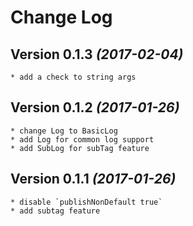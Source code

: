 Change Log
==========

Version 0.1.3 *(2017-02-04)*
----------------------------

    * add a check to string args

Version 0.1.2 *(2017-01-26)*
----------------------------

    * change Log to BasicLog
    * add Log for common log support
    * add SubLog for subTag feature

Version 0.1.1 *(2017-01-26)*
----------------------------

    * disable `publishNonDefault true`
    * add subtag feature